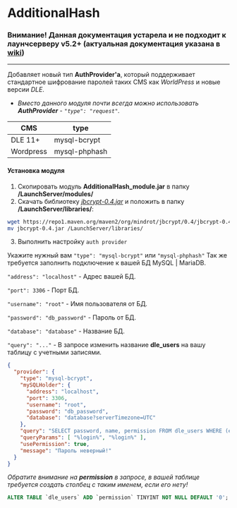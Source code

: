 # AdditionalHash

### Внимание! Данная документация устарела и не подходит к лаунчсерверу v5.2+ (актуальная документация указана в [wiki](https://gravitlauncher.com/auth/#%D0%BA%D0%BE%D0%BD%D1%84%D0%B8%D0%B3%D1%83%D1%80%D0%B0%D1%86%D0%B8%D1%8F-passwordverifier))
---

Добавляет новый тип **AuthProvider'a**, который поддерживает стандартное шифрование паролей таких CMS как *WorldPress* и
новые версии *DLE*.

- *Вместо данного модуля почти всегда можно использовать **AuthProvider** - `"type": "request"`.*

| CMS | type |
| ------ | ------ |
| DLE 11+ | mysql-bcrypt |
| Wordpress | mysql-phphash |

#### Установка модуля

1. Скопировать модуль **AdditionalHash_module.jar** в папку **/LaunchServer/modules/**
2. Скачать библиотеку *[jbcrypt-0.4.jar]* и положить в папку **/LaunchServer/libraries/**:

```sh
wget https://repo1.maven.org/maven2/org/mindrot/jbcrypt/0.4/jbcrypt-0.4.jar
mv jbcrypt-0.4.jar /LaunchServer/libraries/
```

3. Выполнить настройку `auth provider`

Укажите нужный вам `"type": "mysql-bcrypt"` или `"mysql-phphash"`
Так же требуется заполнить подключение к вашей БД MySQL \| MariaDB.

`"address": "localhost"` - Адрес вашей БД.

`"port": 3306` - Порт БД.

`"username": "root"` - Имя пользователя от БД.

`"password": "db_password"` - Пароль от БД.

`"database": "database"` - Название БД.

`"query": "..."` - В запросе изменить название **dle_users** на вашу таблицу с учетными записями.

```json
{
  "provider": {
    "type": "mysql-bcrypt",
    "mySQLHolder": {
      "address": "localhost",
      "port": 3306,
      "username": "root",
      "password": "db_password",
      "database": "database?serverTimezone=UTC"
    },
    "query": "SELECT password, name, permission FROM dle_users WHERE (email=? OR name=?)",
    "queryParams": [ "%login%", "%login%" ],
    "usePermission": true,
    "message": "Пароль неверный!"
  }
}
```

*Обратите внимание на **permission** в запросе, в вашей таблице требуется создать столбец с таким именем, если его
нету!*

```sql
ALTER TABLE `dle_users` ADD `permission` TINYINT NOT NULL DEFAULT '0';
```

[jbcrypt-0.4.jar]: https://repo1.maven.org/maven2/org/mindrot/jbcrypt/0.4/jbcrypt-0.4.jar
